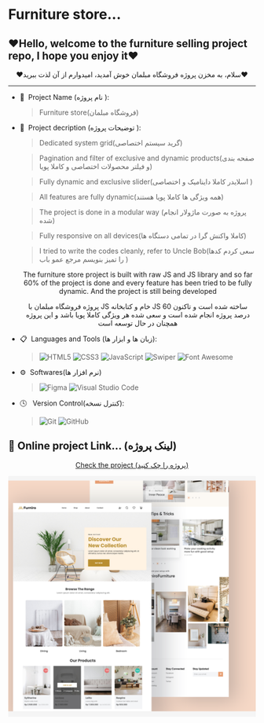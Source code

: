 # Furniture store...

<h2 align="left">❤Hello, welcome to the furniture selling project repo, I hope you enjoy it❤</h2>
<p align="center">❤سلام، به مخزن پروژه فروشگاه مبلمان خوش آمدید، امیدوارم از آن لذت ببرید❤</p>
<hr>

- 👀 &nbsp;Project Name (نام پروژه ):
  >Furniture store(فروشگاه مبلمان)

- 📝 &nbsp;Project decription (توضیحات پروژه ):
  
   >Dedicated system grid(گرید سیستم اختصاصی)
   
   >Pagination and filter of exclusive and dynamic products(صفحه بندی و فیلتر محصولات اختصاصی و کاملا پویا)

   >Fully dynamic and exclusive slider(اسلایدر کاملا داینامیک و اختصاصی )
   
   >All features are fully dynamic(همه ویژگی ها کاملا پویا هستند)
   
   >The project is done in a modular way (پروژه به صورت  ماژولار انجام شده)
   
   >Fully responsive on all devices(کاملا واکنش گرا در تمامی دستگاه ها)
   
   >I tried to write the codes cleanly, refer to Uncle Bob(سعی کردم کدها را تمیز بنویسم مرجع  عمو باب  )


   <p align="center">
     The furniture store project is built with raw JS and JS library and so far 60% of the project is done and every feature has been tried to be fully dynamic.
      And the project is still being developed
  </p>
    <p align="center">  پروژه فروشگاه مبلمان با JS خام و  کتابخانه  JS  ساخته شده است و تاکنون 60 درصد پروژه انجام شده است و سعی شده هر ویژگی کاملا پویا باشد و این پروژه همچنان در حال توسعه است </p>
  
- 📋 &nbsp;Languages and Tools (زبان ها و ابزار ها):
  
  >![HTML5](https://a11ybadges.com/badge?logo=html5)
  >![CSS3](https://a11ybadges.com/badge?logo=css3)
  >![JavaScript](https://a11ybadges.com/badge?logo=javascript)
  >![Swiper](https://a11ybadges.com/badge?logo=swiper)
  >![Font Awesome](https://a11ybadges.com/badge?logo=fontawesome)

- ⚙️ &nbsp;Softwares(نرم افزار ها)  
   >![Figma](https://a11ybadges.com/badge?logo=figma)
   >![Visual Studio Code](https://a11ybadges.com/badge?logo=visualstudiocode)

- 🕓 &nbsp; Version Control(کنترل نسخه):

  >![Git](https://a11ybadges.com/badge?logo=git)
  >![GitHub](https://a11ybadges.com/badge?logo=github)


 <h2 >👀 Online project Link... (لینک پروژه)</h2> 
 
<p align="center">
 <a href="furniro-j2w5ncz25-arwinghaderis-projects.vercel.app">Check the project (پروژه را چک کنید)</a>
</p>
<img src="./Screenshot (41).png" alt="img-project">


